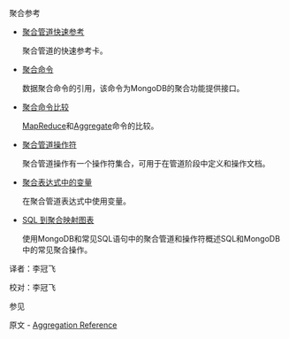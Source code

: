  [ ]()聚合参考

[]()

*   [聚合管道快速参考](Aggregation-Reference/Aggregation-Pipeline-Quick-Reference.md)

    聚合管道的快速参考卡。

*   [聚合命令](Aggregation-Reference/Aggregation-Commands.md)

    数据聚合命令的引用，该命令为MongoDB的聚合功能提供接口。

*   [聚合命令比较](Aggregation-Reference/Aggregation-Commands-Commparison.md)

    [MapReduce]()和[Aggregate]()命令的比较。

*   [聚合管道操作符](../Reference/Operators/Aggregation-Pipeline-Operators.md)

    聚合管道操作有一个操作符集合，可用于在管道阶段中定义和操作文档。

*   [聚合表达式中的变量](Aggregation-Reference/Variables-in-Aggregation-Expressions.md)

    在聚合管道表达式中使用变量。

*   [SQL 到聚合映射图表](Aggregation-Reference/SQL-to-Aggregation-Mapping-Chart.md)

    使用MongoDB和常见SQL语句中的聚合管道和操作符概述SQL和MongoDB中的常见聚合操作。



译者：李冠飞

校对：李冠飞

 参见

原文 - [Aggregation Reference]( https://docs.mongodb.com/manual/reference/aggregation/ )

